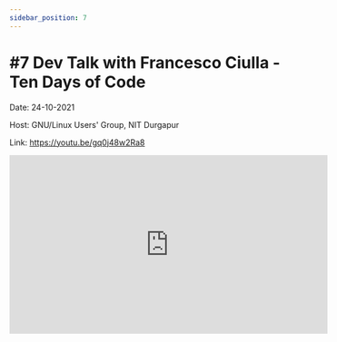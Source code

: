 ```yaml
---
sidebar_position: 7
---
```


# #7 Dev Talk with Francesco Ciulla - Ten Days of Code

Date: 24-10-2021

Host: GNU/Linux Users' Group, NIT Durgapur

Link: https://youtu.be/gq0j48w2Ra8

<iframe width="560" height="315" src="https://www.youtube.com/embed/gq0j48w2Ra8" title="YouTube video player" frameborder="0" allow="accelerometer; autoplay; clipboard-write; encrypted-media; gyroscope; picture-in-picture; web-share" allowfullscreen></iframe>